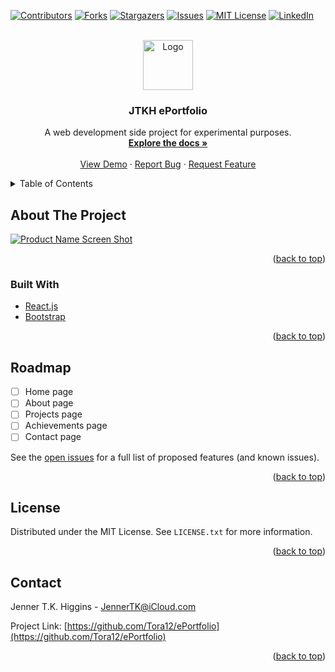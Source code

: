 <div id="top"></div>
<!--
*** Thanks for checking out the Best-README-Template. If you have a suggestion
*** that would make this better, please fork the repo and create a pull request
*** or simply open an issue with the tag "enhancement".
*** Don't forget to give the project a star!
*** Thanks again! Now go create something AMAZING! :D
-->



<!-- PROJECT SHIELDS -->
<!--
*** I'm using markdown "reference style" links for readability.
*** Reference links are enclosed in brackets [ ] instead of parentheses ( ).
*** See the bottom of this document for the declaration of the reference variables
*** for contributors-url, forks-url, etc. This is an optional, concise syntax you may use.
*** https://www.markdownguide.org/basic-syntax/#reference-style-links
-->
[![Contributors][contributors-shield]][contributors-url]
[![Forks][forks-shield]][forks-url]
[![Stargazers][stars-shield]][stars-url]
[![Issues][issues-shield]][issues-url]
[![MIT License][license-shield]][license-url]
[![LinkedIn][linkedin-shield]][linkedin-url]



<!-- PROJECT LOGO -->
<br />
<div align="center">
  <a href="https://github.com/Tora12/ePortfolio">
    <img src="images/logo.png" alt="Logo" width="80" height="80">
  </a>

<h3 align="center">JTKH ePortfolio</h3>

  <p align="center">
    A web development side project for experimental purposes.
    <br />
    <a href="https://github.com/Tora12/ePortfolio"><strong>Explore the docs »</strong></a>
    <br />
    <br />
    <a href="https://github.com/Tora12/ePortfolio">View Demo</a>
    ·
    <a href="https://github.com/Tora12/ePortfolio/issues">Report Bug</a>
    ·
    <a href="https://github.com/Tora12/ePortfolio/issues">Request Feature</a>
  </p>
</div>



<!-- TABLE OF CONTENTS -->
<details>
  <summary>Table of Contents</summary>
  <ol>
    <li>
      <a href="#about-the-project">About The Project</a>
      <ul>
        <li><a href="#built-with">Built With</a></li>
      </ul>
    </li>
    <li><a href="#roadmap">Roadmap</a></li>
    <li><a href="#license">License</a></li>
    <li><a href="#contact">Contact</a></li>
  </ol>
</details>



<!-- ABOUT THE PROJECT -->
## About The Project

[![Product Name Screen Shot][product-screenshot]](https://example.com)

<p align="right">(<a href="#top">back to top</a>)</p>



### Built With

* [React.js](https://reactjs.org/)
* [Bootstrap](https://getbootstrap.com)

<p align="right">(<a href="#top">back to top</a>)</p>


<!-- ROADMAP -->
## Roadmap

- [ ] Home page
- [ ] About page
- [ ] Projects page
- [ ] Achievements page
- [ ] Contact page

See the [open issues](https://github.com/Tora12/ePortfolio/issues) for a full list of proposed features (and known issues).

<p align="right">(<a href="#top">back to top</a>)</p>



<!-- LICENSE -->
## License

Distributed under the MIT License. See `LICENSE.txt` for more information.

<p align="right">(<a href="#top">back to top</a>)</p>



<!-- CONTACT -->
## Contact

Jenner T.K. Higgins - JennerTK@iCloud.com

Project Link: [https://github.com/Tora12/ePortfolio](https://github.com/Tora12/ePortfolio)

<p align="right">(<a href="#top">back to top</a>)</p>



<!-- MARKDOWN LINKS & IMAGES -->
<!-- https://www.markdownguide.org/basic-syntax/#reference-style-links -->
[contributors-shield]: https://img.shields.io/github/contributors/Tora12/ePortfolio.svg?style=for-the-badge
[contributors-url]: https://github.com/Tora12/ePortfolio/graphs/contributors
[forks-shield]: https://img.shields.io/github/forks/Tora12/ePortfolio.svg?style=for-the-badge
[forks-url]: https://github.com/Tora12/ePortfolio/network/members
[stars-shield]: https://img.shields.io/github/stars/Tora12/ePortfolio.svg?style=for-the-badge
[stars-url]: https://github.com/Tora12/ePortfolio/stargazers
[issues-shield]: https://img.shields.io/github/issues/Tora12/ePortfolio.svg?style=for-the-badge
[issues-url]: https://github.com/Tora12/ePortfolio/issues
[license-shield]: https://img.shields.io/github/license/Tora12/ePortfolio.svg?style=for-the-badge
[license-url]: https://github.com/Tora12/ePortfolio/blob/master/LICENSE.txt
[linkedin-shield]: https://img.shields.io/badge/-LinkedIn-black.svg?style=for-the-badge&logo=linkedin&colorB=555
[linkedin-url]: https://linkedin.com/in/jenner-higgins-19200a178
[product-screenshot]: images/screenshot.png
